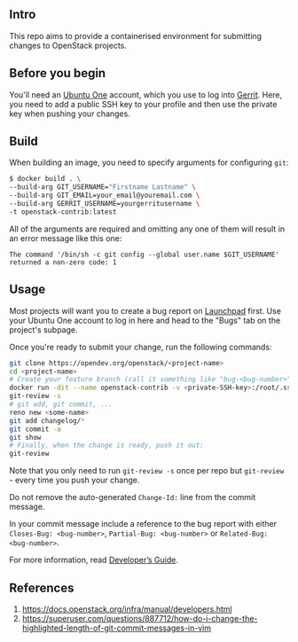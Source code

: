 ## Intro
This repo aims to provide a containerised environment for submitting changes to OpenStack projects.

## Before you begin
You'll need an [Ubuntu One](https://login.ubuntu.com/) account, which you use to log into [Gerrit](https://review.opendev.org). Here, you need to add a public SSH key to your profile and then use the private key when pushing your changes.

## Build
When building an image, you need to specify arguments for configuring `git`:

```sh
$ docker build . \
--build-arg GIT_USERNAME="Firstname Lastname" \
--build-arg GIT_EMAIL=your_email@youremail.com \
--build-arg GERRIT_USERNAME=yourgerritusername \
-t openstack-contrib:latest
```

All of the arguments are required and omitting any one of them will result in an error message like this one:

```
The command '/bin/sh -c git config --global user.name $GIT_USERNAME' returned a non-zero code: 1
```

## Usage
Most projects will want you to create a bug report on [Launchpad](https://launchpad.net/openstack) first. Use your Ubuntu One account to log in here and head to the "Bugs" tab on the project's subpage.

Once you're ready to submit your change, run the following commands:

```sh
git clone https://opendev.org/openstack/<project-name>
cd <project-name>
# Create your feature branch (call it something like "bug-<bug-number>") and modify the files but don't commit yet
docker run -dit --name openstack-contrib -v <private-SSH-key>:/root/.ssh/id_rsa:ro -v <public-SSH-key>:/root/.ssh/id_rsa.pub:ro -v $(pwd):/repo openstack-contrib:latest bash
git-review -s
# git add, git commit, ...
reno new <some-name>
git add changelog/*
git commit -a
git show
# Finally, when the change is ready, push it out:
git-review
```
Note that you only need to run `git-review -s` once per repo but `git-review` - every time you push your change.

Do not remove the auto-generated `Change-Id:` line from the commit message.

In your commit message include a reference to the bug report with either `Closes-Bug: <bug-number>`, `Partial-Bug: <bug-number>` or `Related-Bug: <bug-number>`.

For more information, read [Developer’s Guide](https://docs.openstack.org/infra/manual/developers.html).

## References

1. https://docs.openstack.org/infra/manual/developers.html
1. https://superuser.com/questions/887712/how-do-i-change-the-highlighted-length-of-git-commit-messages-in-vim
